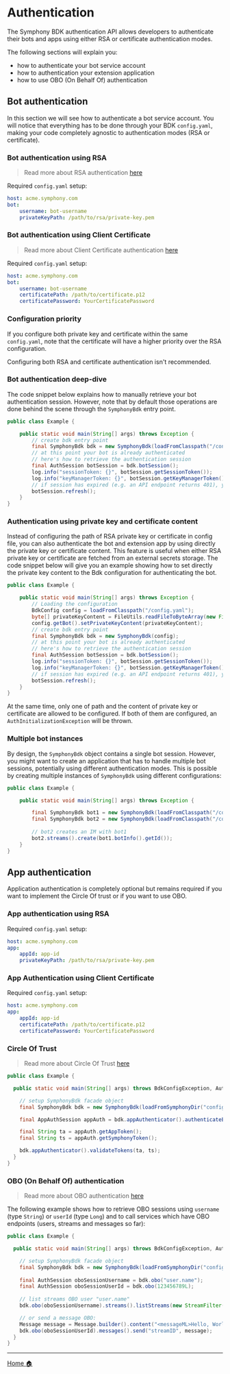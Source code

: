 # Authentication
The Symphony BDK authentication API allows developers to authenticate their bots and apps using either RSA or
certificate authentication modes.

The following sections will explain you: 
- how to authenticate your bot service account
- how to authentication your extension application
- how to use OBO (On Behalf Of) authentication

## Bot authentication
In this section we will see how to authenticate a bot service account. You will notice that everything has to be done 
through your BDK `config.yaml`, making your code completely agnostic to authentication modes (RSA or certificate).

### Bot authentication using RSA
> Read more about RSA authentication [here](https://developers.symphony.com/symphony-developer/docs/rsa-bot-authentication-workflow)

Required `config.yaml` setup: 
```yaml
host: acme.symphony.com
bot:
    username: bot-username
    privateKeyPath: /path/to/rsa/private-key.pem
```

### Bot authentication using Client Certificate
> Read more about Client Certificate authentication [here](https://developers.symphony.com/symphony-developer/docs/bot-authentication-workflow-1)

Required `config.yaml` setup: 
```yaml
host: acme.symphony.com
bot:
    username: bot-username
    certificatePath: /path/to/certificate.p12
    certificatePassword: YourCertificatePassword
```

### Configuration priority
If you configure both private key and certificate within the same `config.yaml`, note that the certificate will have
a higher priority over the RSA configuration.

Configuring both RSA and certificate authentication isn't recommended. 

### Bot authentication deep-dive
The code snippet below explains how to manually retrieve your bot authentication session. However, note that by default 
those operations are done behind the scene through the `SymphonyBdk` entry point.
```java
public class Example {

    public static void main(String[] args) throws Exception { 
        // create bdk entry point
        final SymphonyBdk bdk = new SymphonyBdk(loadFromClasspath("/config.yaml"));
        // at this point your bot is already authenticated
        // here's how to retrieve the authentication session
        final AuthSession botSession = bdk.botSession();
        log.info("sessionToken: {}", botSession.getSessionToken());
        log.info("keyManagerToken: {}", botSession.getKeyManagerToken());
        // if session has expired (e.g. an API endpoint returns 401), you can manually trigger a re-auth
        botSession.refresh();
    }
}
```

### Authentication using private key and certificate content
Instead of configuring the path of RSA private key or certificate in config file, you can also authenticate the bot and 
extension app by using directly the private key or certificate content. This feature is useful when either RSA private key 
or certificate are fetched from an external secrets storage. The code snippet below will give you an example showing 
how to set directly the private key content to the Bdk configuration for authenticating the bot.
```java
public class Example {

    public static void main(String[] args) throws Exception { 
        // Loading the configuration
        BdkConfig config = loadFromClasspath("/config.yaml");
        byte[] privateKeyContent = FileUtils.readFileToByteArray(new File("path/to/privatekey.pem"));
        config.getBot().setPrivateKeyContent(privateKeyContent);
        // create bdk entry point
        final SymphonyBdk bdk = new SymphonyBdk(config);
        // at this point your bot is already authenticated
        // here's how to retrieve the authentication session
        final AuthSession botSession = bdk.botSession();
        log.info("sessionToken: {}", botSession.getSessionToken());
        log.info("keyManagerToken: {}", botSession.getKeyManagerToken());
        // if session has expired (e.g. an API endpoint returns 401), you can manually trigger a re-auth
        botSession.refresh();
    }
}
```

At the same time, only one of path and the content of private key or certificate are allowed to be configured. If both of
them are configured, an `AuthInitializationException` will be thrown.

### Multiple bot instances
By design, the `SymphonyBdk` object contains a single bot session. However, you might want to create an application that
has to handle multiple bot sessions, potentially using different authentication modes. This is possible by creating 
multiple instances of `SymphonyBdk` using different configurations:
```java
public class Example {

    public static void main(String[] args) throws Exception { 

        final SymphonyBdk bot1 = new SymphonyBdk(loadFromClasspath("/config-bot1.yaml"));
        final SymphonyBdk bot2 = new SymphonyBdk(loadFromClasspath("/config-bot2.yaml"));
        
        // bot2 creates an IM with bot1
        bot2.streams().create(bot1.botInfo().getId());
    }
}
```

## App authentication
Application authentication is completely optional but remains required if you want to implement the Circle Of trust 
or if you want to use OBO.

### App authentication using RSA

Required `config.yaml` setup: 
```yaml
host: acme.symphony.com
app:
    appId: app-id
    privateKeyPath: /path/to/rsa/private-key.pem
```

### App Authentication using Client Certificate

Required `config.yaml` setup: 
```yaml
host: acme.symphony.com
app:
    appId: app-id
    certificatePath: /path/to/certificate.p12
    certificatePassword: YourCertificatePassword
```

### Circle Of Trust
> Read more about Circle Of Trust [here](https://developers.symphony.com/extension/docs/application-authentication#section-application-authentication-sequence)

```java
public class Example {

  public static void main(String[] args) throws BdkConfigException, AuthInitializationException, AuthUnauthorizedException {

    // setup SymphonyBdk facade object
    final SymphonyBdk bdk = new SymphonyBdk(loadFromSymphonyDir("config.yaml"));

    final AppAuthSession appAuth = bdk.appAuthenticator().authenticateExtensionApp("appToken");

    final String ta = appAuth.getAppToken();
    final String ts = appAuth.getSymphonyToken();

    bdk.appAuthenticator().validateTokens(ta, ts);
  }
}
```

### OBO (On Behalf Of) authentication
> Read more about OBO authentication [here](https://developers.symphony.com/symphony-developer/docs/obo-overview)

The following example shows how to retrieve OBO sessions using `username` (type `String`) or `userId` (type `Long`)
and to call services which have OBO endpoints (users, streams and messages so far):
```java
public class Example {

  public static void main(String[] args) throws BdkConfigException, AuthInitializationException, AuthUnauthorizedException {

    // setup SymphonyBdk facade object
    final SymphonyBdk bdk = new SymphonyBdk(loadFromSymphonyDir("config.yaml"));
    
    final AuthSession oboSessionUsername = bdk.obo("user.name");
    final AuthSession oboSessionUserId = bdk.obo(123456789L);
    
    // list streams OBO user "user.name"
    bdk.obo(oboSessionUsername).streams().listStreams(new StreamFilter());

    // or send a message OBO:
    Message message = Message.builder().content("<messageML>Hello, World</messageML>").build();
    bdk.obo(oboSessionUserId).messages().send("streamID", message);
  }
}
```
----
[Home :house:](./index.md)
